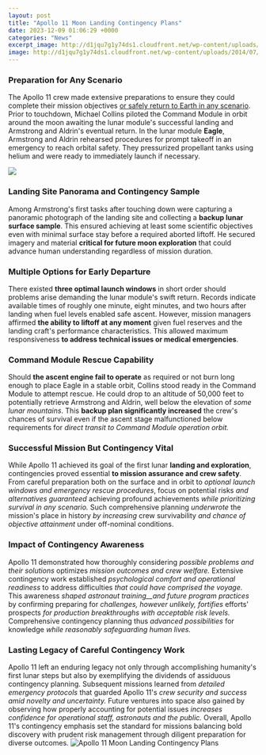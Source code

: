 ```yaml
---
layout: post
title: "Apollo 11 Moon Landing Contingency Plans"
date: 2023-12-09 01:06:29 +0000
categories: "News"
excerpt_image: http://d1jqu7g1y74ds1.cloudfront.net/wp-content/uploads/2014/07/337294main_pg62_as11-40-5903_full.jpg
image: http://d1jqu7g1y74ds1.cloudfront.net/wp-content/uploads/2014/07/337294main_pg62_as11-40-5903_full.jpg
---
```


### Preparation for Any Scenario 
The Apollo 11 crew made extensive preparations to ensure they could complete their mission objectives [or safely return to Earth in any scenario](https://store.fi.io.vn/work-hard-shih-tzu-better-life-funny-dog-lover-owner-gift-3). Prior to touchdown, Michael Collins piloted the Command Module in orbit around the moon awaiting the lunar module's successful landing and Armstrong and Aldrin's eventual return. In the lunar module **Eagle**, Armstrong and Aldrin rehearsed procedures for prompt takeoff in an emergency to reach orbital safety. They pressurized propellant tanks using helium and were ready to immediately launch if necessary.

![](https://s3.amazonaws.com/icptmsdata/2/0/1/2/2012_99_10_452905_fullscreen.jpg)
### Landing Site Panorama and Contingency Sample 
Among Armstrong's first tasks after touching down were capturing a panoramic photograph of the landing site and collecting a **backup lunar surface sample**. This ensured achieving at least some scientific objectives even with minimal surface stay before a required aborted liftoff. He secured imagery and material **critical for future moon exploration** that could advance human understanding regardless of mission duration.
### Multiple Options for Early Departure  
There existed **three optimal launch windows** in short order should problems arise demanding the lunar module's swift return. Records indicate available times of roughly one minute, eight minutes, and two hours after landing when fuel levels enabled safe ascent. However, mission managers affirmed **the ability to liftoff at any moment** given fuel reserves and the landing craft's performance characteristics. This allowed maximum responsiveness **to address technical issues or medical emergencies**.
### Command Module Rescue Capability
Should **the ascent engine fail to operate** as required or not burn long enough to place Eagle in a stable orbit, Collins stood ready in the Command Module to attempt rescue. He could drop to an altitude of 50,000 feet to potentially retrieve Armstrong and Aldrin, well below the elevation of _some lunar mountains_. This **backup plan significantly increased** the crew's chances of survival even if the ascent stage malfunctioned below requirements for _direct transit to Command Module operation orbit._
### Successful Mission But Contingency Vital 
While Apollo 11 achieved its goal of the first lunar **landing and exploration**, contingencies proved essential **to mission assurance and crew safety**. From careful preparation both on the surface and in orbit to _optional launch windows and emergency rescue procedures_, focus on potential risks _and alternatives guaranteed_ achieving profound achievements _while prioritizing survival in any scenario._ Such comprehensive planning _underwrote_ the mission's place in history _by increasing_ crew survivability _and chance of objective attainment_ under off-nominal conditions.
### Impact of Contingency Awareness 
Apollo 11 demonstrated how thoroughly considering _possible problems and their solutions_ optimizes _mission outcomes and crew welfare._ Extensive contingency work established _psychological comfort and operational readiness_ to address difficulties _that could have comprised the voyage._ This awareness _shaped astronaut training__and future program practices_ by confirming preparing for _challenges, however unlikely, fortifies_ efforts' prospects _for production breakthroughs with acceptable risk levels._ Comprehensive contingency planning thus _advanced possibilities_ for knowledge _while reasonably safeguarding human lives._
### Lasting Legacy of Careful Contingency Work
Apollo 11 left an enduring legacy not only through accomplishing humanity's first lunar steps but also by exemplifying the dividends of assiduous contingency planning. Subsequent missions learned from _detailed emergency protocols_ that guarded Apollo 11's _crew security and success amid novelty and uncertainty._ Future ventures into space also gained by observing how properly accounting for potential issues _increases confidence for operational staff, astronauts and the public._ Overall, Apollo 11's contingency emphasis set the standard for missions balancing bold discovery with prudent risk management through diligent preparation for diverse outcomes.
![Apollo 11 Moon Landing Contingency Plans](http://d1jqu7g1y74ds1.cloudfront.net/wp-content/uploads/2014/07/337294main_pg62_as11-40-5903_full.jpg)